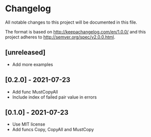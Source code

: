 # Changelog
All notable changes to this project will be documented in this file.

The format is based on http://keepachangelog.com/en/1.0.0/
and this project adheres to http://semver.org/spec/v2.0.0.html.

## [unreleased]

- Add more examples

## [0.2.0] - 2021-07-23

- Add func MustCopyAll
- Include index of failed pair value in errors

## [0.1.0] - 2021-07-23

- Use MIT license
- Add funcs Copy, CopyAll and MustCopy
